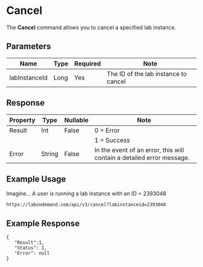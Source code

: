 # Cancel

The **Cancel** command allows you to cancel a specified lab instance.

## Parameters

|Name|Type|Required|Note|
|--- |--- |--- |--- |
|labInstanceId|Long|Yes|The ID of the lab instance to cancel

## Response 

|Property|Type|Nullable|Note|
|--- |--- |--- |--- |
|Result|Int|False|0 = Error
||||1 = Success|
|Error|String|False|In the event of an error, this will contain a detailed error message.|

## Example Usage

Imagine… A user is running a lab instance with an ID = 2393048

```
https://labondemand.com/api/v3/cancel?labinstanceid=2393048
```

## Example Response
```linenums
{
   "Result":1,
   "Status": 1,
   "Error": null
}
```
